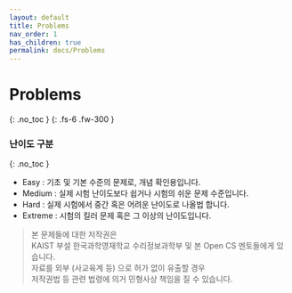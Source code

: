 ```yaml
---
layout: default
title: Problems
nav_order: 1
has_children: true
permalink: docs/Problems
---
```


# Problems
{: .no_toc }
{: .fs-6 .fw-300 }

### 난이도 구분      
{: .no_toc }
- Easy : 기초 및 기본 수준의 문제로, 개념 확인용입니다.         
- Medium : 실제 시험 난이도보다 쉽거나 시험의 쉬운 문제 수준입니다.         
- Hard : 실제 시험에서 중간 혹은 어려운 난이도로 나올법 합니다.          
- Extreme : 시험의 킬러 문제 혹은 그 이상의 난이도입니다.           
            

> 본 문제들에 대한 저작권은         
> KAIST 부설 한국과학영재학교 수리정보과학부 및 본 Open CS 멘토들에게 있습니다.              
> 자료를 외부 (사교육계 등) 으로 허가 없이 유출할 경우      
> 저작권법 등 관련 법령에 의거 민형사상 책임을 질 수 있습니다.             